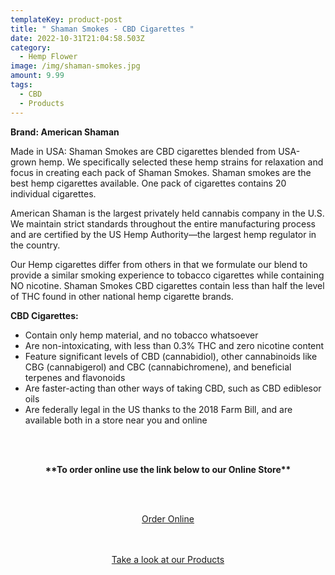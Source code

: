 ```yaml
---
templateKey: product-post
title: " Shaman Smokes - CBD Cigarettes "
date: 2022-10-31T21:04:58.503Z
category:
  - Hemp Flower
image: /img/shaman-smokes.jpg
amount: 9.99
tags:
  - CBD
  - Products
---
```

**Brand: American Shaman**

Made in USA: Shaman Smokes are CBD cigarettes blended from USA-grown hemp. We specifically selected these hemp strains for relaxation and focus in creating each pack of Shaman Smokes.  Shaman smokes are the best hemp cigarettes available. One pack of cigarettes contains 20 individual cigarettes. 

American Shaman is the largest privately held cannabis company in the U.S. We maintain strict standards throughout the entire manufacturing process and are certified by the US Hemp Authority—the largest hemp regulator in the country.

Our Hemp cigarettes differ from others in that we formulate our blend to provide a similar smoking experience to tobacco cigarettes while containing NO nicotine. Shaman Smokes CBD cigarettes contain less than half the level of THC found in other national hemp cigarette brands.

**CBD Cigarettes:**

* Contain only hemp material, and no tobacco whatsoever
* Are non-intoxicating, with less than 0.3% THC and zero nicotine content
* Feature significant levels of CBD (cannabidiol), other cannabinoids like CBG (cannabigerol) and CBC (cannabichromene), and beneficial terpenes and flavonoids
* Are faster-acting than other ways of taking CBD, such as CBD ediblesor oils
* Are federally legal in the US thanks to the 2018 Farm Bill, and are available both in a store near you and online

<br><br>

<Center>

**\*\*To order online use the link below to our Online Store\*\***

<br><br>

<Center><a class="link-view-more-products" target="_blank" href="https://capitalcbd.shop/product/cbd-cigarettes-shaman-smokes/">Order Online</a></

<br><br><br>

<Center><a class="link-view-more-products" target="_blank" href="https://capitalamericanshaman.com/products">Take a look at our Products</a></Center>

<br><br>